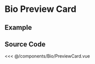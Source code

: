 # Bio Preview Card

## Example

<Demo componentName="examples-bio-preview-card" />

## Source Code

<SourceCode>
<<< @/components/Bio/PreviewCard.vue
</SourceCode>
